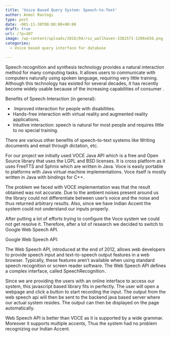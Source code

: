 ```yaml
---
title: 'Voice Based Query System: Speech-to-Text'
author: Anmol Rastogi
type: post
date: -001-11-30T00:00:00+00:00
draft: true
url: /?p=107
image: /wp-content/uploads/2016/04/rsz_wallhaven-3382571-1200x656.png
categories:
  - Voice based query interface for database

---
```

Speech recognition and synthesis technology provides a natural interaction method for many computing tasks. It allows users to communicate with computers naturally using spoken language, requiring very little training. Although this technology has existed for several decades, it has recently become widely usable because of the increasing capabilities of consumer .

Benefits of Speech Interaction (in general):

  *  Improved interaction for people with disabilities.
  * Hands-free interaction with virtual reality and augmented reality applications.
  * Intuitive interaction: speech is natural for most people and requires little to no special training.

There are various other benefits of speech-to-text systems like Writing documents and email through dictation, etc.

For our project we initially used VOCE Java API which is a free and Open Source library that uses the LGPL and BSD licenses. It is cross platform as it uses FreeTTS and Sphnix which are written in Java. Voce is easily portable to platforms with Java virtual machine implementations. Voce itself is mostly written in Java with bindings for C++.

The problem we faced with VOCE implementation was that the result obtained was not accurate. Due to the ambient noises present around us the library could not differentiate between user&#8217;s voice and the noise and thus returned arbitrary results. Also, since we have Indian Accent the system could not understand our inputs properly.

After putting a lot of efforts trying to configure the Voce system we could not get resolve it. Therefore, after a lot of research we decided to switch to Google Web Speech API.

Google Web Speech API:

The Web Speech API, introduced at the end of 2012, allows web developers to provide speech input and text-to-speech output features in a web browser. Typically, these features aren’t available when using standard speech recognition or screen reader software. The Web Speech API defines a complex interface, called SpeechRecognition<code class=" language-undefined">.</code>

Since we are providing the users with an online interface to access our system, this javascript based library fits in perfectly. The user will open a webpage and click a button to start recording the input. The output from the web speech api will then be sent to the backend java based server where our actual system resides. The output can then be displayed on the page automatically.

Web Speech API is better than VOCE as it is supported by a wide grammar. Moreover it supports multiple accents, Thus the system had no problem recognizing our Indian Accent.
